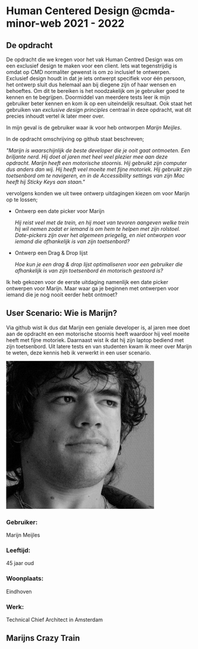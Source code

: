 # Human Centered Design @cmda-minor-web 2021 - 2022

## De opdracht

De opdracht die we kregen voor het vak Human Centred Design was om een exclusief design te maken voor een client. Iets wat tegenstrijdig is omdat op CMD normaliter gewenst is om zo inclusief te ontwerpen. Exclusief design houdt in dat je iets ontwerpt specifiek voor één persoon, het ontwerp sluit dus helemaal aan bij diegene zijn of haar wensen en behoeftes.
Om dit te bereiken is het noodzakelijk om je gebruiker goed te kennen en te begrijpen. Doormiddel van meerdere tests leer ik mijn gebruiker beter kennen en kom ik op een uiteindelijk resultaat. Ook staat het gebruiken van _exclusive design principles_ centraal in deze opdracht, wat dit precies inhoudt vertel ik later meer over.

In mijn geval is de gebruiker waar ik voor heb ontworpen _Marijn Meijles_.

In de opdracht omschrijving op github staat beschreven;

_"Marijn is waarschijnlijk de beste developer die je ooit gaat ontmoeten. Een briljante nerd. Hij doet al jaren met heel veel plezier mee aan deze opdracht. Marijn heeft een motorische stoornis. Hij gebruikt zijn computer dus anders dan wij. Hij heeft veel moeite met fijne motoriek. Hij gebruikt zijn toetsenbord om te navigeren, en in de Accessibility settings van zijn Mac heeft hij Sticky Keys aan staan."_

vervolgens konden we uit twee ontwerp uitdagingen kiezen om voor Marijn op te lossen;

- Ontwerp een date picker voor Marijn

  _Hij reist veel met de trein, en hij moet van tevoren aangeven welke trein hij wil nemen zodat er iemand is om hem te helpen met zijn rolstoel. Date-pickers zijn over het algemeen priegelig, en niet ontworpen voor iemand die afhankelijk is van zijn toetsenbord?_

- Ontwerp een Drag & Drop lijst

  _Hoe kun je een drag & drop lijst optimaliseren voor een gebruiker die afhankelijk is van zijn toetsenbord én motorisch gestoord is?_

Ik heb gekozen voor de eerste uitdaging namenlijk een date picker ontwerpen voor Marijn.
Maar waar ga je beginnen met ontwerpen voor iemand die je nog nooit eerder hebt ontmoet?

## User Scenario: Wie is Marijn?

Via github wist ik dus dat Marijn een geniale developer is, al jaren mee doet aan de opdracht en een motorische stoornis heeft waardoor hij veel moeite heeft met fijne motoriek. Daarnaast wist ik dat hij zijn laptop bediend met zijn toetsenbord. Uit latere tests en van studenten kwam ik meer over Marijn te weten, deze kennis heb ik verwerkt in een user scenario.

![Afbeelding van Marijn](/assets/marijn.jpeg)

### Gebruiker:

Marijn Meijles

### Leeftijd:

45 jaar oud

### Woonplaats:

Eindhoven

### Werk:

Technical Chief Architect in Amsterdam

## Marijns Crazy Train
